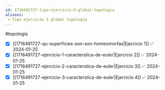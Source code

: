 ```yaml
---
id: 1716491727-tipo-ejercicio-5-global-topologia
aliases:
 - Tipo ejercicio 5 global topologia
---
```


#topología 

- [x] [[1716491727-qu-superficies-son-son-homeomorfas|Ejercicio 1]] ✅ 2024-01-25
- [x] [[1716491727-ejercicio-1-caracterstica-de-euler|Ejercicio 2]] ✅ 2024-01-25
- [x] [[1716491727-ejercicio-2-caracterstica-de-euler|Ejercicio 3]] ✅ 2024-01-25
- [x] [[1716491727-ejercicio-3-caracterstica-de-euler|Ejercicio 4]] ✅ 2024-01-25